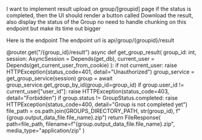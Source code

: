 I want to implement result upload on group/[groupid] page 
if the status is completed, then the UI should render a button called Download the result, also display the status of the Group
no need to handle chunking on this endpoint
but make its time out bigger

Here is the endpoint 
The endpoint url is api/group/{groupid}/result

@router.get("/{group_id}/result")
async def get_group_result(
    group_id: int,
    session: AsyncSession = Depends(get_db),
    current_user = Depends(get_current_user_from_cookie)
):
    if not current_user:
        raise HTTPException(status_code=401, detail="Unauthorized")
    group_service = get_group_service(session)
    group = await group_service.get_group_by_id(group_id=group_id)
    if group.user_id != current_user["user_id"]:
        raise HTTPException(status_code=403, detail="Forbidden")
    if group.status != GroupStatus.completed:
        raise HTTPException(status_code=400, detail="Group is not completed yet")
    file_path = os.path.join(GROUPS_DIRECTORY_PATH, str(group_id), f"{group.output_data_file.file_name}.zip")
    return FileResponse(
        path=file_path,
        filename=f"{group.output_data_file.file_name}.zip",
        media_type="application/zip"
    )